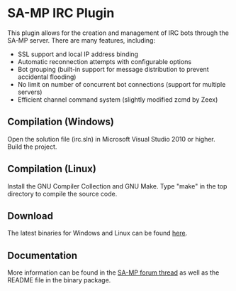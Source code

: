 SA-MP IRC Plugin
================

This plugin allows for the creation and management of IRC bots through the SA-MP server. There are many features, including:

- SSL support and local IP address binding
- Automatic reconnection attempts with configurable options
- Bot grouping (built-in support for message distribution to prevent
  accidental flooding)
- No limit on number of concurrent bot connections (support for
  multiple servers)
- Efficient channel command system (slightly modified zcmd by Zeex)

Compilation (Windows)
---------------------

Open the solution file (irc.sln) in Microsoft Visual Studio 2010 or higher. Build the project.

Compilation (Linux)
-------------------

Install the GNU Compiler Collection and GNU Make. Type "make" in the top directory to compile the source code.

Download
--------

The latest binaries for Windows and Linux can be found [here](https://github.com/samp-incognito/samp-irc-plugin/releases).

Documentation
-------------

More information can be found in the [SA-MP forum thread](http://forum.sa-mp.com/showthread.php?t=98803) as well as the README file in the binary package.
